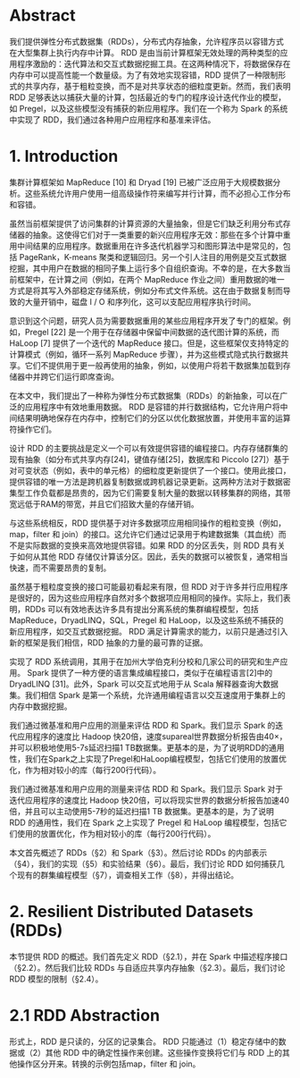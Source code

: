 # Abstract

我们提供弹性分布式数据集（RDDs），分布式内存抽象，允许程序员以容错方式在大型集群上执行内存中计算。 RDD 是由当前计算框架无效处理的两种类型的应用程序激励的：迭代算法和交互式数据挖掘工具。在这两种情况下，将数据保存在内存中可以提高性能一个数量级。为了有效地实现容错，RDD 提供了一种限制形式的共享内存，基于粗粒变换，而不是对共享状态的细粒度更新。然而，我们表明 RDD 足够表达以捕获大量的计算，包括最近的专门的程序设计迭代作业的模型，如 Pregel，以及这些模型没有捕获的新应用程序。我们在一个称为 Spark 的系统中实现了 RDD，我们通过各种用户应用程序和基准来评估。

# 1. Introduction 

集群计算框架如 MapReduce \[10\] 和 Dryad \[19\] 已被广泛应用于大规模数据分析。这些系统允许用户使用一组高级操作符来编写并行计算，而不必担心工作分布和容错。

虽然当前框架提供了访问集群的计算资源的大量抽象，但是它们缺乏利用分布式存储器的抽象。这使得它们对于一类重要的新兴应用程序无效：那些在多个计算中重用中间结果的应用程序。数据重用在许多迭代机器学习和图形算法中是常见的，包括 PageRank，K-means 聚类和逻辑回归。另一个引人注目的用例是交互式数据挖掘，其中用户在数据的相同子集上运行多个自组织查询。不幸的是，在大多数当前框架中，在计算之间（例如，在两个 MapReduce 作业之间）重用数据的唯一方式是将其写入外部稳定存储系统，例如分布式文件系统。这在由于数据复制而导致的大量开销中，磁盘 I / O 和序列化，这可以支配应用程序执行时间。

意识到这个问题，研究人员为需要数据重用的某些应用程序开发了专门的框架。例如，Pregel \[22\] 是一个用于在存储器中保留中间数据的迭代图计算的系统，而 HaLoop \[7\] 提供了一个迭代的 MapReduce 接口。但是，这些框架仅支持特定的计算模式（例如，循环一系列 MapReduce 步骤），并为这些模式隐式执行数据共享。它们不提供用于更一般再使用的抽象，例如，以使用户将若干数据集加载到存储器中并跨它们运行即席查询。

在本文中，我们提出了一种称为弹性分布式数据集（RDDs）的新抽象，可以在广泛的应用程序中有效地重用数据。 RDD 是容错的并行数据结构，它允许用户将中间结果明确地保存在内存中，控制它们的分区以优化数据放置，并使用丰富的运算符操作它们。

设计 RDD 的主要挑战是定义一个可以有效提供容错的编程接口。内存存储群集的现有抽象（如分布式共享内存\[24\]，键值存储\[25\]，数据库和 Piccolo \[27\]）基于对可变状态（例如，表中的单元格）的细粒度更新提供了一个接口。使用此接口，提供容错的唯一方法是跨机器复制数据或跨机器记录更新。这两种方法对于数据密集型工作负载都是昂贵的，因为它们需要复制大量的数据以转移集群的网络，其带宽远低于RAM的带宽，并且它们招致大量的存储开销。

与这些系统相反，RDD 提供基于对许多数据项应用相同操作的粗粒变换（例如，map，filter 和 join）的接口。这允许它们通过记录用于构建数据集（其血统）而不是实际数据的变换来高效地提供容错。如果 RDD 的分区丢失，则 RDD 具有关于如何从其他 RDD 存储仅计算该分区。因此，丢失的数据可以被恢复，通常相当快速，而不需要昂贵的复制。

虽然基于粗粒度变换的接口可能最初看起来有限，但 RDD 对于许多并行应用程序是很好的，因为这些应用程序自然对多个数据项应用相同的操作。实际上，我们表明，RDDs 可以有效地表达许多具有提出分离系统的集群编程模型，包括 MapReduce，DryadLINQ，SQL，Pregel 和 HaLoop，以及这些系统不捕获的新应用程序，如交互式数据挖掘。 RDD 满足计算需求的能力，以前只是通过引入新的框架是我们相信，RDD 抽象的力量的最可靠的证据。

实现了 RDD 系统调用，其用于在加州大学伯克利分校和几家公司的研究和生产应用。 Spark 提供了一种方便的语言集成编程接口，类似于在编程语言\[2\]中的 DryadLINQ \[31\]。此外，Spark 可以交互式地用于从 Scala 解释器查询大数据集。我们相信 Spark 是第一个系统，允许通用编程语言以交互速度用于集群上的内存中数据挖掘。

我们通过微基准和用户应用的测量来评估 RDD 和 Spark。我们显示 Spark 的迭代应用程序的速度比 Hadoop 快20倍，速度supareal世界数据分析报告由40×，并可以积极地使用5-7s延迟扫描1 TB数据集。更基本的是，为了说明RDD的通用性，我们在Spark之上实现了Pregel和HaLoop编程模型，包括它们使用的放置优化，作为相对较小的库（每行200行代码）。

我们通过微基准和用户应用的测量来评估 RDD 和 Spark。我们显示 Spark 对于迭代应用程序的速度比 Hadoop 快20倍，可以将现实世界的数据分析报告加速40倍，并且可以主动使用5-7秒的延迟扫描1 TB 数据集。更基本的是，为了说明 RDD 的通用性，我们在 Spark 之上实现了 Pregel 和 HaLoop 编程模型，包括它们使用的放置优化，作为相对较小的库（每行200行代码）。

本文首先概述了 RDDs（§2）和 Spark（§3）。然后讨论 RDDs 的内部表示（§4），我们的实现（§5）和实验结果（§6）。最后，我们讨论 RDD 如何捕获几个现有的群集编程模型（§7），调查相关工作（§8），并得出结论。

# 2. Resilient Distributed Datasets \(RDDs\) 

本节提供 RDD 的概述。我们首先定义 RDD（§2.1），并在 Spark 中描述程序接口（§2.2）。然后我们比较 RDDs 与自适应共享内存抽象（§2.3）。最后，我们讨论 RDD 模型的限制（§2.4）。

# 2.1 RDD Abstraction 

形式上，RDD 是只读的，分区的记录集合。 RDD 只能通过（1）稳定存储中的数据或（2）其他 RDD 中的确定性操作来创建。这些操作变换将它们与 RDD 上的其他操作区分开来。转换的示例包括map，filter 和 join。

























